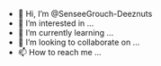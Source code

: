 - 👋 Hi, I’m @SenseeGrouch-Deeznuts
- 👀 I’m interested in ...
- 🌱 I’m currently learning ...
- 💞️ I’m looking to collaborate on ...
- 📫 How to reach me ...

<!---
SenseeGrouch-Deeznuts/SenseeGrouch-Deeznuts is a ✨ special ✨ repository because its `README.md` (this file) appears on your GitHub profile.
You can click the Preview link to take a look at your changes.
--->
